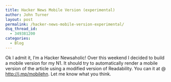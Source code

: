 ```yaml
---
title: Hacker News Mobile Version (experimental)
author: John Turner
layout: post
permalink: /hacker-news-mobile-version-experimental/
dsq_thread_id:
  - 349381200
categories:
  - Blog
---
```

Ok I admit it, I&#8217;m a Hacker Newsaholic! Over this weekend I decided to build a mobile version for my N1. It should try to automatically render a mobile version of the article using a modified version of Readability. You can it at @ <a href="http://j.mp/mobilehn" target="_blank">http://j.mp/mobilehn</a>. Let me know what you think.